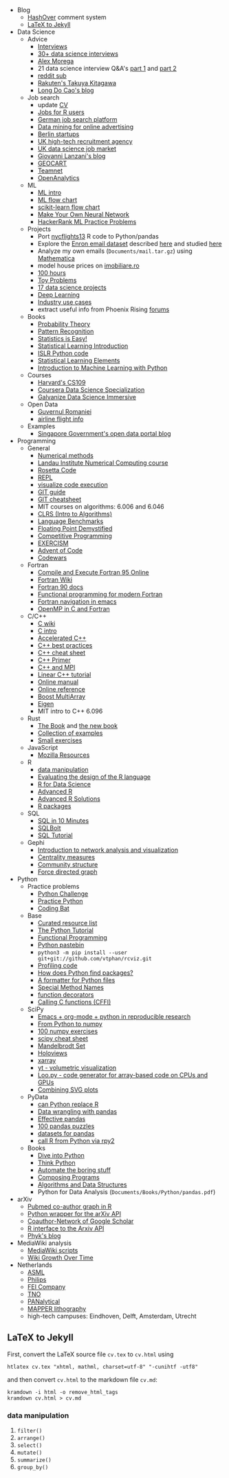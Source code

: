 - Blog
	- [HashOver](http:/tildehash.com/?page=hashover) comment system
	- [LaTeX to Jekyll](#latex-to-jekyll)
- Data Science
	- Advice
		- [Interviews](http://treycausey.com/data_science_interviews.html)
		- [30+ data science interviews](https://youtu.be/O6nFJzW-SDg?t=318)
		- [Alex Morega](https://grep.ro)
		- 21 data science interview Q&A's [part 1](http://www.kdnuggets.com/2016/02/21-data-science-interview-questions-answers.html) and [part 2](http://www.kdnuggets.com/2016/02/21-data-science-interview-questions-answers-part2.html)
		- [reddit sub](https://www.reddit.com/r/datascience/top/?sort=top&t=all)
		- [Rakuten's Takuya Kitagawa](https://www.youtube.com/watch?v=2kwtRuWDPKU)
		- [Long Do Cao's blog](https://ldocao.wordpress.com)
	- Job search
		- update [CV](https://ldocao.files.wordpress.com/2015/12/cv_20150914.pdf)
		- [Jobs for R users](https://www.r-users.com)
		- [German job search platform](http://www.monster.de)
		- [Data mining for online advertising](http://dl.acm.org/citation.cfm?id=2648584)
		- [Berlin startups](http://berlinstartupjobs.com/?s=data+scientist)
		- [UK high-tech recruitment agency](http://www.ecmselection.co.uk)
		- [UK data science job market](http://www.itjobswatch.co.uk/jobs/london/data%20scientist.do)
		- [Giovanni Lanzani's blog](http://www.lanzani.nl)
		- [GEOCART](http://www.geocartspa.it)
		- [Teamnet](http://www.teamnet.ro)
		- [OpenAnalytics](https://www.openanalytics.eu)
	- ML
		- [ML intro](https://miguelgfierro.com/blog/2016/a-gentle-introduction-to-the-basics-of-machine-learning)
		- [ML flow chart](http://www.coppelia.io/wp-content/uploads/2015/09/BlueprintTechniques.png)
		- [scikit-learn flow chart](http://scikit-learn.org/stable/tutorial/machine_learning_map)
		- [Make Your Own Neural Network](https://www.amazon.com/gp/product/B01EER4Z4G)
		- [HackerRank ML Practice Problems](https://www.hackerrank.com/domains/ai/machine-learning)
	- Projects
		- Port [nycflights13](http://r4ds.had.co.nz/transform.html) R code to Python/pandas
		- Explore the [Enron email dataset](http://www.cs.cmu.edu/enron) described [here](http://foreverdata.org/1009/Enron_Dataset_Report.pdf) and studied [here](https://scholar.google.com/scholar?q=enron+email+dataset)
		- Analyze my own emails (`Documents/mail.tar.gz`) using [Mathematica](http://blog.wolfram.com/2012/04/05/analyzing-your-email-with-mathematica)
		- model house prices on [imobiliare.ro](http://www.imobiliare.ro)
		- [100 hours](https://www.quora.com/What-should-I-learn-in-data-science-in-100-hours)
		- [Toy Problems](https://www.quora.com/What-are-some-good-toy-problems-in-data-science)
		- [17 data science projects](https://www.analyticsvidhya.com/blog/2016/10/17-ultimate-data-science-projects-to-boost-your-knowledge-and-skills)
		- [Deep Learning](https://openai.com/requests-for-research)
		- [Industry use cases](https://github.com/JosPolfliet/awesome-datascience-ideas)
		- extract useful info from Phoenix Rising [forums](http://forums.phoenixrising.me)
	- Books
		- [Probability Theory](https://www.amazon.com/dp/0521592712)
		- [Pattern Recognition](https://www.amazon.com/dp/0387310738)
        - [Statistics is Easy!](https://www.amazon.com/Statistics-Second-Synthesis-Lectures-Mathematics/dp/160845570X)
		- [Statistical Learning Introduction](https://www.amazon.com/dp/1461471370)
        - [ISLR Python code](https://github.com/JWarmenhoven/ISLR-python)
		- [Statistical Learning Elements](https://www.amazon.com/dp/0387848576)
        - [Introduction to Machine Learning with Python](http://shop.oreilly.com/product/0636920030515.do)
	- Courses
		- [Harvard's CS109](http://cs109.github.io/2015/)
		- [Coursera Data Science Specialization](https://www.coursera.org/specializations/jhu-data-science)
		- [Galvanize Data Science Immersive](http://www.galvanize.com/courses/data-science)
	- Open Data
		- [Guvernul Romaniei](http://data.gov.ro)
		- [airline flight info](http://stat-computing.org/dataexpo/2009)
	- Examples
		- [Singapore Government's open data portal blog](https://blog.data.gov.sg)
- Programming
	- General
		- [Numerical methods](http://math.mit.edu/~stevenj)
		- [Landau Institute Numerical Computing course](http://chair.itp.ac.ru/index.php?sub=curriculum/comp2&year=2011&sem=5)
		- [Rosetta Code](http://rosettacode.org/wiki/Rosetta_Code)
		- [REPL](https://repl.it/)
		- [visualize code execution](http://pythontutor.com)
		- [GIT guide](https://wildlyinaccurate.com/a-hackers-guide-to-git)
        - [GIT cheatsheet](http://www.ndpsoftware.com/git-cheatsheet.html)
		- MIT courses on algorithms: 6.006 and 6.046
		- [CLRS (Intro to Algorithms)](https://wikipedia.org/wiki/Introduction_to_Algorithms)
		- [Language Benchmarks](http://benchmarksgame.alioth.debian.org/u64q/which-programs-are-fastest.html)
		- [Floating Point Demystified](http://blog.reverberate.org/2014/09/what-every-computer-programmer-should.html)
		- [Competitive Programming](https://en.wikipedia.org/wiki/Competitive_programming#Online_contest_and_training_resources)
		- [EXERCISM](http://exercism.io)
		- [Advent of Code](http://adventofcode.com)
		- [Codewars](https://www.codewars.com)
	- Fortran
		- [Compile and Execute Fortran 95 Online](http://www.tutorialspoint.com/compile_fortran_online.php)
		- [Fortran Wiki](http://fortranwiki.org/)
        - [Fortran 90 docs](http://www.fortran90.org)
        - [Functional programming for modern Fortran](https://wavebitscientific.github.io/functional-fortran)
        - [Fortran navigation in emacs](https://www.emacswiki.org/emacs/BuildTags)
		- [OpenMP in C and Fortran](https://www.amazon.com/dp/0262533022)
	- C/C++
		- [C wiki](http://www.iso-9899.info/wiki/Main_Page)
        - [C intro](http://cprog.tomsweb.net/cintro.html)
		- [Accelerated C++](https://www.amazon.com/dp/020170353X)
        - [C++ best practices](http://awesomecpp.com)
        - [C++ cheat sheet](https://github.com/mortennobel/cpp-cheatsheet)
		- [C++ Primer](https://www.amazon.com/dp/0321714113)
		- [C++ and MPI](https://www.amazon.com/dp/0521520800)
		- [Linear C++ tutorial](https://github.com/jesyspa/linear-cpp)
        - [Online manual](http://www.cplusplus.com)
        - [Online reference](http://en.cppreference.com)
        - [Boost MultiArray](https://theboostcpplibraries.com/boost.multiarray)
        - [Eigen](http://eigen.tuxfamily.org)
		- MIT intro to C++ 6.096
	- Rust
		- [The Book](https://doc.rust-lang.org/book) and [the new book](https://rust-lang.github.io/book)
		- [Collection of examples](http://rustbyexample.com)
		- [Small exercises](https://github.com/carols10cents/rustlings)
	- JavaScript
		- [Mozilla Resources](https://developer.mozilla.org/en-US/docs/Web/JavaScript)
	- R
		- [data manipulation](#data-manipulation)
		- [Evaluating the design of the R language](http://r.cs.purdue.edu/pub/ecoop12.pdf)
		- [R for Data Science](http://r4ds.had.co.nz)
		- [Advanced R](http://adv-r.had.co.nz)
		- [Advanced R Solutions](https://bookdown.org/Tazinho/Advanced-R-Solutions)
		- [R packages](http://r-pkgs.had.co.nz)
	- SQL
		- [SQL in 10 Minutes](https://www.amazon.com/gp/product/0672336073)
		- [SQLBolt](https://sqlbolt.com)
		- [SQL Tutorial](https://community.modeanalytics.com/sql/tutorial/introduction-to-sql)
	- Gephi
		- [Introduction to network analysis and visualization](http://www.martingrandjean.ch/gephi-introduction)
		- [Centrality measures](https://en.wikipedia.org/wiki/Centrality)
		- [Community structure](https://en.wikipedia.org/wiki/Community_structure)
		- [Force directed graph](https://en.wikipedia.org/wiki/Force-directed_graph_drawing)
- Python
	- Practice problems
		- [Python Challenge](http://www.pythonchallenge.com/)
		- [Practice Python](http://www.practicepython.org/)
		- [Coding Bat](http://codingbat.com/python)
	- Base
        - [Curated resource list](http://awesome-python.com)
		- [The Python Tutorial](https://docs.python.org/3/tutorial)
        - [Functional Programming](https://docs.python.org/3/howto/functional.html)
		- [Python pastebin](https://paste.pound-python.org)
		- `python3 -m pip install --user git+git://github.com/vtphan/rcviz.git`
		- [Profiling code](http://wingware.com/pipermail/wingide-users/2013-September/010392.html)
		- [How does Python find packages?](https://leemendelowitz.github.io/blog/how-does-python-find-packages.html)
        - [A formatter for Python files](https://github.com/google/yapf)
		- [Special Method Names](http://getpython3.com/diveintopython3/special-method-names.html)
		- [function decorators](http://programmingbits.pythonblogs.com/27_programmingbits/archive/50_function_decorators.html)
		- [Calling C functions (CFFI)](http://cffi.readthedocs.io/en/latest)
	- SciPy
		- [Emacs + org-mode + python in reproducible research](https://www.youtube.com/watch?v=1-dUkyn_fZA)
        - [From Python to numpy](http://www.labri.fr/perso/nrougier/from-python-to-numpy)
		- [100 numpy exercises](https://github.com/rougier/numpy-100/blob/master/100%20Numpy%20exercises.md)
		- [scipy cheat sheet](https://ipgp.github.io/scientific_python_cheat_sheet)
		- [Mandelbrodt Set](https://www.ibm.com/developerworks/community/blogs/jfp/entry/How_To_Compute_Mandelbrodt_Set_Quickly)
		- [Holoviews](http://holoviews.org)
        - [xarray](http://xarray.pydata.org)
        - [yt - volumetric visualization](http://yt-project.org)
        - [Loo.py - code generator for array-based code on CPUs and GPUs](https://mathema.tician.de/software/loopy)
		- [Combining SVG plots](https://neuroscience.telenczuk.pl/?p=331)
	- PyData
		- [can Python replace R](https://www.experfy.com/blog/can-python-replace-r-developing-predictive-models)
		- [Data wrangling with pandas](https://github.com/ben519/DataWrangling/blob/master/Python/README.md)
        - [Effective pandas](https://github.com/TomAugspurger/effective-pandas)
        - [100 pandas puzzles](https://github.com/ajcr/100-pandas-puzzles)
		- [datasets for pandas](https://github.com/iamaziz/PyDataset)
		- [call R from Python via rpy2](http://rpy2.bitbucket.org)
	- Books
		- [Dive into Python](http://www.diveintopython3.net/)
		- [Think Python](http://greenteapress.com/thinkpython2)
		- [Automate the boring stuff](https://automatetheboringstuff.com)
		- [Composing Programs](http://composingprograms.com)
		- [Algorithms and Data Structures](https://interactivepython.org/runestone/static/pythonds/index.html)
		- Python for Data Analysis (`Documents/Books/Python/pandas.pdf`)
- arXiv
	- [Pubmed co-author graph in R](https://github.com/mjmaenner/coAuthor/blob/master/postdoc_coauthor_graph.R)
	- [Python wrapper for the arXiv API](https://github.com/lukasschwab/arxiv.py)
	- [Coauthor-Network of Google Scholar](https://pypi.python.org/pypi/scholarNetwork)
	- [R interface to the Arxiv API](https://github.com/ropensciaRxiv)
	- [Phyk's blog](https://known.phyks.me)
- MediaWiki analysis
	- [MediaWiki scripts](http://lahwaacz.github.io/wiki-scripts)
	- [Wiki Growth Over Time](http://wiki.tudelft.nl/bin/view/Main/WikiGrowthOverTime)
- Netherlands
	- [ASML](http://asml.com)
	- [Philips](http://www.philips.com/global)
	- [FEI Company](http://www.fei.com)
	- [TNO](https://www.tno.nl/en)
	- [PANalytical](http://www.panalytical.com)
	- [MAPPER lithography](http://www.mapperlithography.com)
	- high-tech campuses: Eindhoven, Delft, Amsterdam, Utrecht


## LaTeX to Jekyll
First, convert the LaTeX source file `cv.tex` to `cv.html` using
```
htlatex cv.tex "xhtml, mathml, charset=utf-8" "-cunihtf -utf8"
```
and then convert `cv.html` to the markdown file `cv.md`:
```
kramdown -i html -o remove_html_tags
kramdown cv.html > cv.md
```


### data manipulation
1. `filter()`
2. `arrange()`
3. `select()`
4. `mutate()`
5. `summarize()`
6. `group_by()`
